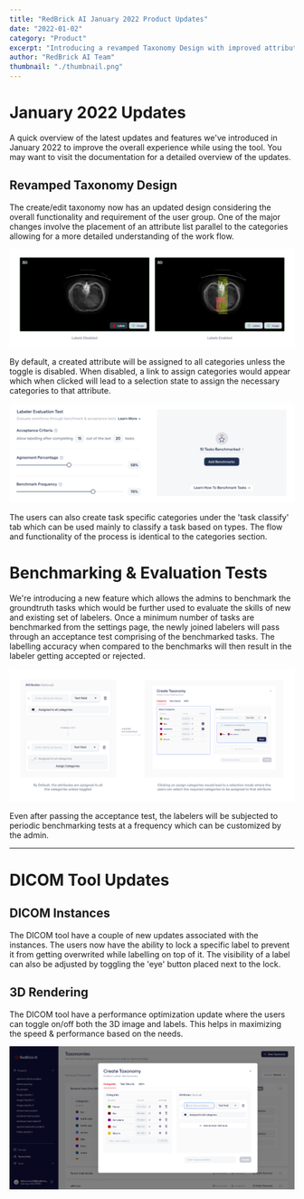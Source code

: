 ```yaml
---
title: "RedBrick AI January 2022 Product Updates"
date: "2022-01-02"
category: "Product"
excerpt: "Introducing a revamped Taxonomy Design with improved attribute management, new Benchmarking & Evaluation Tests for labeler quality control, and DICOM Tool updates including instance locking and 3D rendering performance optimizations."
author: "RedBrick AI Team"
thumbnail: "./thumbnail.png"
---
```


# January 2022 Updates

A quick overview of the latest updates and features we've introduced in January 2022 to improve the overall experience while using the tool. You may want to visit the documentation for a detailed overview of the updates.

## Revamped Taxonomy Design

The create/edit taxonomy now has an updated design considering the overall functionality and requirement of the user group. One of the major changes involve the placement of an attribute list parallel to the categories allowing for a more detailed understanding of the work flow.

![](./image1.png)

By default, a created attribute will be assigned to all categories unless the toggle is disabled. When disabled, a link to assign categories would appear which when clicked will lead to a selection state to assign the necessary categories to that attribute.

![](./image2.png)

The users can also create task specific categories under the 'task classify' tab which can be used mainly to classify a task based on types. The flow and functionality of the process is identical to the categories section.

# Benchmarking & Evaluation Tests

We're introducing a new feature which allows the admins to benchmark the groundtruth tasks which would be further used to evaluate the skills of new and existing set of labelers. Once a minimum number of tasks are benchmarked from the settings page, the newly joined labelers will pass through an acceptance test comprising of the benchmarked tasks. The labelling accuracy when compared to the benchmarks will then result in the labeler getting accepted or rejected.

![](./image3.png)

Even after passing the acceptance test, the labelers will be subjected to periodic benchmarking tests at a frequency which can be customized by the admin.

---

# DICOM Tool Updates

## DICOM Instances

The DICOM tool have a couple of new updates associated with the instances. The users now have the ability to lock a specific label to prevent it from getting overwrited while labelling on top of it. The visibility of a label can also be adjusted by toggling the 'eye' button placed next to the lock.

## 3D Rendering

The DICOM tool have a performance optimization update where the users can toggle on/off both the 3D image and labels. This helps in maximizing the speed & performance based on the needs.

![](./image4.png)
